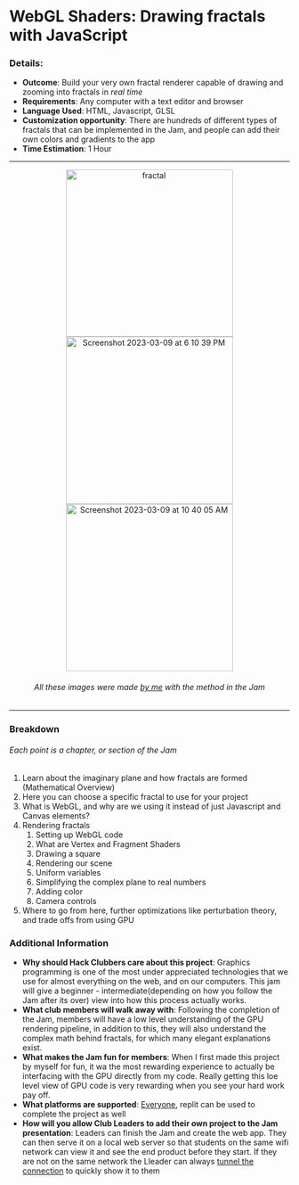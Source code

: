 # WebGL Shaders: Drawing fractals with JavaScript

### Details:
* __Outcome__: Build your very own fractal renderer capable of drawing and zooming into fractals in *real time*
* __Requirements__: Any computer with a text editor and browser
* __Language Used__: HTML, Javascript, GLSL
* __Customization opportunity__: There are hundreds of different types of fractals that can be implemented in the Jam, and people can add their own colors and gradients to the app
* __Time Estimation__: 1 Hour

---
<p align=center>
<img width="300" alt="fractal" src="https://github.com/NalinPlad/Jams/assets/43052612/54b85359-07ee-4f4f-bd5a-cf99ebb57c7b">
<img width="300" alt="Screenshot 2023-03-09 at 6 10 39 PM" src="https://github.com/NalinPlad/Jams/assets/43052612/df4e62eb-a65e-413b-bb3b-ef38f03bbe89">
<img width="300" alt="Screenshot 2023-03-09 at 10 40 05 AM" src="https://github.com/NalinPlad/Jams/assets/43052612/592be5d1-a93d-4aaa-86c1-5ad8576b8392">

<h6 align=center>All these images were made <a href="https://github.com/NalinPlad/gpu_fractals">by me</a> with the method in the Jam</h6></p>


---


### Breakdown
###### Each point is a chapter, or section of the Jam
1) Learn about the imaginary plane and how fractals are formed (Mathematical Overview)
2) Here you can choose a specific fractal to use for your project
3) What is WebGL, and why are we using it instead of just Javascript and Canvas elements?
4) Rendering fractals
    1) Setting up WebGL code
    3) What are Vertex and Fragment Shaders
    2) Drawing a square
    3) Rendering our scene
    4) Uniform variables
    5) Simplifying the complex plane to real numbers
    6) Adding color
    7) Camera controls
5) Where to go from here, further optimizations like perturbation theory, and trade offs from using GPU


### Additional Information
* __Why should Hack Clubbers care about this project__: Graphics programming is one of the most under appreciated technologies that we use for almost everything on the web, and on our computers. This jam will give a beginner - intermediate(depending on how you follow the Jam after its over) view into how this process actually works.
* __What club members will walk away with__: Following the completion of the Jam, members will have a low level understanding of the GPU rendering pipeline, in addition to this, they will also understand the complex math behind fractals, for which many elegant explanations exist.
* __What makes the Jam fun for members__: When I first made this project by myself for fun, it wa the most rewarding experience to actually be interfacing with the GPU directly from my code. Really getting this loe level view of GPU code is very rewarding when you see your hard work pay off.
* __What platforms are supported__: [Everyone](https://caniuse.com/webgl), replit can be used to complete the project as well
* __How will you allow Club Leaders to add their own project to the Jam presentation__: Leaders can finish the Jam and create the web app. They can then serve it on a local web server so that students on the same wifi network can view it and see the end product before they start. If they are not on the same network the Lleader can always [tunnel the connection](https://theboroer.github.io/localtunnel-www/) to quickly show it to them
